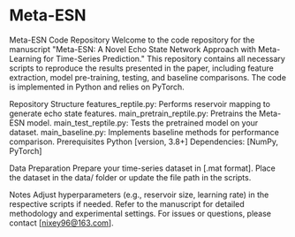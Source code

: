 # Meta-ESN
Meta-ESN Code Repository
Welcome to the code repository for the manuscript "Meta-ESN: A Novel Echo State Network Approach with Meta-Learning for Time-Series Prediction." This repository contains all necessary scripts to reproduce the results presented in the paper, including feature extraction, model pre-training, testing, and baseline comparisons. The code is implemented in Python and relies on PyTorch.

Repository Structure
features_reptile.py: Performs reservoir mapping to generate echo state features.
main_pretrain_reptile.py: Pretrains the Meta-ESN model.
main_test_reptile.py: Tests the pretrained model on your dataset.
main_baseline.py: Implements baseline methods for performance comparison.
Prerequisites
Python [version, 3.8+]
Dependencies: [NumPy, PyTorch]

Data Preparation
Prepare your time-series dataset in [.mat format].
Place the dataset in the data/ folder or update the file path in the scripts.

Notes
Adjust hyperparameters (e.g., reservoir size, learning rate) in the respective scripts if needed.
Refer to the manuscript for detailed methodology and experimental settings.
For issues or questions, please contact [nixey96@163.com].

